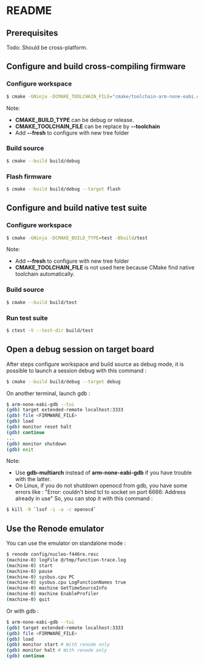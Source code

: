 # README
## Prerequisites
Todo: Should be cross-platform.
## Configure and build cross-compiling firmware
### Configure workspace
```bash
$ cmake -GNinja -DCMAKE_TOOLCHAIN_FILE="cmake/toolchain-arm-none-eabi.cmake" -DCMAKE_BUILD_TYPE=debug -Bbuild/debug
```
Note:
- **CMAKE_BUILD_TYPE** can be debug or release.
- **CMAKE_TOOLCHAIN_FILE** can be replace by **--toolchain**
- Add **--fresh** to configure with new tree folder
### Build source
```bash
$ cmake --build build/debug
```
### Flash firmware
```bash
$ cmake --build build/debug --target flash
```
## Configure and build native test suite
### Configure workspace
```bash
$ cmake -GNinja -DCMAKE_BUILD_TYPE=test -Bbuild/test
```
Note:
- Add **--fresh** to configure with new tree folder
- **CMAKE_TOOLCHAIN_FILE** is not used here because CMake find native toolchain automatically.
### Build source
```bash
$ cmake --build build/test
```
### Run test suite
```bash
$ ctest -V --test-dir build/test
```
## Open a debug session on target board
After steps configure workspace and build source as debug mode, it is possible to launch a session debug with this command :
```bash
$ cmake --build build/debug --target debug
```
On another terminal, launch gdb :
```bash
$ arm-none-eabi-gdb --tui
(gdb) target extended-remote localhost:3333
(gdb) file <FIRMWARE_FILE>
(gdb) load
(gdb) monitor reset halt
(gdb) continue
...
(gdb) monitor shutdown
(gdb) exit
```
Note:
- Use **gdb-multiarch** instead of **arm-none-eabi-gdb** if you have trouble with the latter.
- On Linux, if you do not shutdown openocd from gdb, you have some errors like : "Error: couldn't bind tcl to socket on port 6666: Address already in use"
So, you can stop it with this command :
```bash
$ kill -9 `lsof -i -a -c openocd`
```
## Use the Renode emulator
You can use the emulator on standalone mode :
```bash
$ renode config/nucleo-f446re.resc
(machine-0) logFile @/tmp/function-trace.log
(machine-0) start
(machine-0) pause
(machine-0) sysbus.cpu PC
(machine-0) sysbus.cpu LogFunctionNames true
(machine-0) machine GetTimeSourceInfo
(machine-0) machine EnableProfiler
(machine-0) quit
```
Or with gdb :
```bash
$ arm-none-eabi-gdb --tui
(gdb) target extended-remote localhost:3333
(gdb) file <FIRMWARE_FILE>
(gdb) load
(gdb) monitor start # With renode only
(gdb) monitor halt # With renode only
(gdb) continue
```
